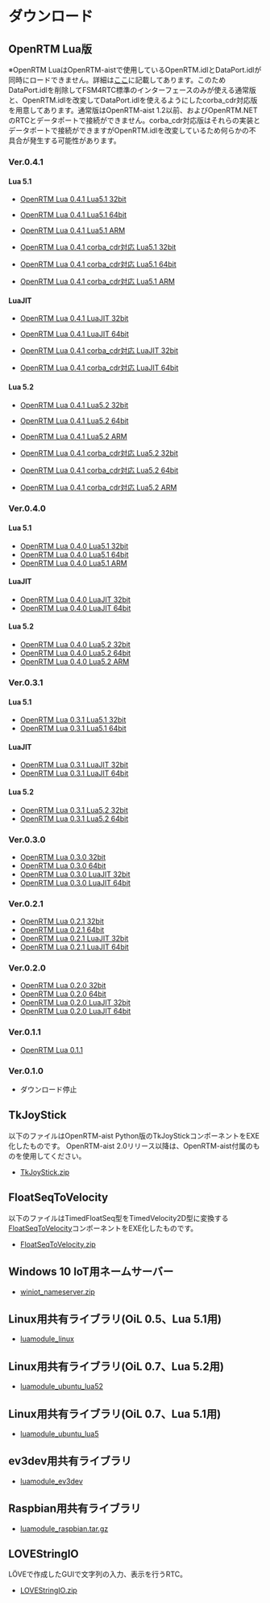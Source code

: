 # ダウンロード
## OpenRTM Lua版

※OpenRTM LuaはOpenRTM-aistで使用しているOpenRTM.idlとDataPort.idlが同時にロードできません。詳細は[ここ](memo.md#IDLファイルの読み込み失敗)に記載してあります。このためDataPort.idlを削除してFSM4RTC標準のインターフェースのみが使える通常版と、OpenRTM.idlを改変してDataPort.idlを使えるようにしたcorba_cdr対応版を用意してあります。通常版はOpenRTM-aist 1.2以前、およびOpenRTM.NETのRTCとデータポートで接続ができません。corba_cdr対応版はそれらの実装とデータポートで接続ができますがOpenRTM.idlを改変しているため何らかの不具合が発生する可能性があります。


### Ver.0.4.1
#### Lua 5.1
* [OpenRTM Lua 0.4.1 Lua5.1 32bit](https://github.com/Nobu19800/RTM-Lua/releases/download/v0.4.1/openrtm-lua-0.4.1-x86-lua5.1.zip)
* [OpenRTM Lua 0.4.1 Lua5.1 64bit](https://github.com/Nobu19800/RTM-Lua/releases/download/v0.4.1/openrtm-lua-0.4.1-x64-lua5.1.zip)
* [OpenRTM Lua 0.4.1 Lua5.1 ARM](https://github.com/Nobu19800/RTM-Lua/releases/download/v0.4.1/openrtm-lua-0.4.1-arm-lua5.1.zip)


* [OpenRTM Lua 0.4.1 corba_cdr対応 Lua5.1 32bit](https://github.com/Nobu19800/RTM-Lua/releases/download/v0.4.1/openrtm-lua-0.4.1-cc-x86-lua5.1.zip)
* [OpenRTM Lua 0.4.1 corba_cdr対応 Lua5.1 64bit](https://github.com/Nobu19800/RTM-Lua/releases/download/v0.4.1/openrtm-lua-0.4.1-cc-x64-lua5.1.zip)
* [OpenRTM Lua 0.4.1 corba_cdr対応 Lua5.1 ARM](https://github.com/Nobu19800/RTM-Lua/releases/download/v0.4.1/openrtm-lua-0.4.1-cc-arm-lua5.1.zip)

#### LuaJIT
* [OpenRTM Lua 0.4.1 LuaJIT 32bit](https://github.com/Nobu19800/RTM-Lua/releases/download/v0.4.1/openrtm-lua-0.4.1-x86-LuaJIT.zip)
* [OpenRTM Lua 0.4.1 LuaJIT 64bit](https://github.com/Nobu19800/RTM-Lua/releases/download/v0.4.1/openrtm-lua-0.4.1-x64-LuaJIT.zip)

* [OpenRTM Lua 0.4.1 corba_cdr対応 LuaJIT 32bit](https://github.com/Nobu19800/RTM-Lua/releases/download/v0.4.1/openrtm-lua-0.4.1-cc-x86-LuaJIT.zip)
* [OpenRTM Lua 0.4.1 corba_cdr対応 LuaJIT 64bit](https://github.com/Nobu19800/RTM-Lua/releases/download/v0.4.1/openrtm-lua-0.4.1-cc-x64-LuaJIT.zip)

#### Lua 5.2
* [OpenRTM Lua 0.4.1 Lua5.2 32bit](https://github.com/Nobu19800/RTM-Lua/releases/download/v0.4.1/openrtm-lua-0.4.1-x86-lua5.2.zip)
* [OpenRTM Lua 0.4.1 Lua5.2 64bit](https://github.com/Nobu19800/RTM-Lua/releases/download/v0.4.1/openrtm-lua-0.4.1-x64-lua5.2.zip)
* [OpenRTM Lua 0.4.1 Lua5.2 ARM](https://github.com/Nobu19800/RTM-Lua/releases/download/v0.4.1/openrtm-lua-0.4.1-arm-lua5.2.zip)

* [OpenRTM Lua 0.4.1 corba_cdr対応 Lua5.2 32bit](https://github.com/Nobu19800/RTM-Lua/releases/download/v0.4.1/openrtm-lua-0.4.1-cc-x86-lua5.2.zip)
* [OpenRTM Lua 0.4.1 corba_cdr対応 Lua5.2 64bit](https://github.com/Nobu19800/RTM-Lua/releases/download/v0.4.1/openrtm-lua-0.4.1-cc-x64-lua5.2.zip)
* [OpenRTM Lua 0.4.1 corba_cdr対応 Lua5.2 ARM](https://github.com/Nobu19800/RTM-Lua/releases/download/v0.4.1/openrtm-lua-0.4.1-cc-arm-lua5.2.zip)



### Ver.0.4.0
#### Lua 5.1
* [OpenRTM Lua 0.4.0 Lua5.1 32bit](https://github.com/Nobu19800/RTM-Lua/releases/download/v0.4.0/openrtm-lua-0.4.0-x86-lua5.1.zip)
* [OpenRTM Lua 0.4.0 Lua5.1 64bit](https://github.com/Nobu19800/RTM-Lua/releases/download/v0.4.0/openrtm-lua-0.4.0-x64-lua5.1.zip)
* [OpenRTM Lua 0.4.0 Lua5.1 ARM](https://github.com/Nobu19800/RTM-Lua/releases/download/v0.4.0/openrtm-lua-0.4.0-arm-lua5.1.zip)


#### LuaJIT
* [OpenRTM Lua 0.4.0 LuaJIT 32bit](https://github.com/Nobu19800/RTM-Lua/releases/download/v0.4.0/openrtm-lua-0.4.0-x86-LuaJIT.zip)
* [OpenRTM Lua 0.4.0 LuaJIT 64bit](https://github.com/Nobu19800/RTM-Lua/releases/download/v0.4.0/openrtm-lua-0.4.0-x64-LuaJIT.zip)

#### Lua 5.2
* [OpenRTM Lua 0.4.0 Lua5.2 32bit](https://github.com/Nobu19800/RTM-Lua/releases/download/v0.4.0/openrtm-lua-0.4.0-x86-lua5.2.zip)
* [OpenRTM Lua 0.4.0 Lua5.2 64bit](https://github.com/Nobu19800/RTM-Lua/releases/download/v0.4.0/openrtm-lua-0.4.0-x64-lua5.2.zip)
* [OpenRTM Lua 0.4.0 Lua5.2 ARM](https://github.com/Nobu19800/RTM-Lua/releases/download/v0.4.0/openrtm-lua-0.4.0-arm-lua5.2.zip)



### Ver.0.3.1
#### Lua 5.1
* [OpenRTM Lua 0.3.1 Lua5.1 32bit](https://drive.google.com/a/nobu777.net/uc?authuser=0&id=1debT3wxp3ICqGlPt99wS7u_VfnCHcekg&export=download)
* [OpenRTM Lua 0.3.1 Lua5.1 64bit](https://drive.google.com/a/nobu777.net/uc?authuser=0&id=1sHN2jW323t3ZQeCk76hue38ACsccqX-6&export=download)

#### LuaJIT
* [OpenRTM Lua 0.3.1 LuaJIT 32bit](https://drive.google.com/a/nobu777.net/uc?authuser=0&id=1VYF3MAOucnwzIQWBlmTmawqraerDVW_s&export=download)
* [OpenRTM Lua 0.3.1 LuaJIT 64bit](https://drive.google.com/a/nobu777.net/uc?authuser=0&id=1goXi2rB2HIHrEy-x05-t6oCoemNJlnsQ&export=download)

#### Lua 5.2
* [OpenRTM Lua 0.3.1 Lua5.2 32bit](https://drive.google.com/a/nobu777.net/uc?authuser=0&id=1_t5sMJpXUA-V14Ctx-odTMtLTClYPkiJ&export=download)
* [OpenRTM Lua 0.3.1 Lua5.2 64bit](https://drive.google.com/a/nobu777.net/uc?authuser=0&id=13rB140a13AASqSamBrqR7H9n7Zsd4Sna&export=download)


### Ver.0.3.0
* [OpenRTM Lua 0.3.0 32bit](https://drive.google.com/a/nobu777.net/uc?authuser=0&id=1OoMTZVibrLxtrs1O5hcRxItRYSOzjAiN&export=download)
* [OpenRTM Lua 0.3.0 64bit](https://drive.google.com/a/nobu777.net/uc?authuser=0&id=1KEg08bwgvpLG2RBMbCx7E7lgi3tat05k&export=download)
* [OpenRTM Lua 0.3.0 LuaJIT 32bit](https://drive.google.com/a/nobu777.net/uc?authuser=0&id=1LV1yHg7URo9dowy_d9w-2_bBxm4RLGil&export=download)
* [OpenRTM Lua 0.3.0 LuaJIT 64bit](https://drive.google.com/a/nobu777.net/uc?authuser=0&id=1mlBAX1swNCqv2XY9Q6_X39igGI-JbNkq&export=download)

### Ver.0.2.1
* [OpenRTM Lua 0.2.1 32bit](https://drive.google.com/a/nobu777.net/uc?authuser=0&id=1RQOpAX5YSexGWcGD0vmaOHKrb89gUQwu&export=download)
* [OpenRTM Lua 0.2.1 64bit](https://drive.google.com/a/nobu777.net/uc?authuser=0&id=1Dam2ldQSl1i_IFzmviUyvgz56W8UapbK&export=download)
* [OpenRTM Lua 0.2.1 LuaJIT 32bit](https://drive.google.com/a/nobu777.net/uc?authuser=0&id=1wZDib0A8PqQGh_Zn9lPMK1mj2BUvwjYC&export=download)
* [OpenRTM Lua 0.2.1 LuaJIT 64bit](https://drive.google.com/a/nobu777.net/uc?authuser=0&id=1UebjUeMkR4zDjrFlFXsF1zNgdr67lPp6&export=download)

### Ver.0.2.0
* [OpenRTM Lua 0.2.0 32bit](https://drive.google.com/a/nobu777.net/uc?authuser=0&id=1K3xtSL6v4ahhq0QXbUV-3bYsIjj8IxK6&export=download)
* [OpenRTM Lua 0.2.0 64bit](https://drive.google.com/a/nobu777.net/uc?authuser=0&id=1H10TDk9ZDYiLMxItEVRS4P2hbEdYp0ur&export=download)
* [OpenRTM Lua 0.2.0 LuaJIT 32bit](https://drive.google.com/a/nobu777.net/uc?authuser=0&id=1cNubNGlyD3vhOqzvIx0WQx-6T9pvWanj&export=download)
* [OpenRTM Lua 0.2.0 LuaJIT 64bit](https://drive.google.com/a/nobu777.net/uc?authuser=0&id=1DISAEiUv2y42NddGLCiA7C95Qx8-RVid&export=download)

### Ver.0.1.1
* [OpenRTM Lua 0.1.1](https://drive.google.com/a/nobu777.net/uc?authuser=0&id=1GifXYwg9fkym20ijqrYwdqPaY4Spqb--&export=download)

### Ver.0.1.0
* ダウンロード停止

## TkJoyStick
以下のファイルはOpenRTM-aist Python版のTkJoyStickコンポーネントをEXE化したものです。
OpenRTM-aist 2.0リリース以降は、OpenRTM-aist付属のものを使用してください。

* [TkJoyStick.zip](https://drive.google.com/a/nobu777.net/uc?authuser=0&id=1UtjmnDnL-bkOi2b0aqnyd8WYMrkrlui0&export=download)

## FloatSeqToVelocity
以下のファイルはTimedFloatSeq型をTimedVelocity2D型に変換する[FloatSeqToVelocity](https://github.com/Nobu19800/FloatSeqToVelocity)コンポーネントをEXE化したものです。

* [FloatSeqToVelocity.zip](https://drive.google.com/a/nobu777.net/uc?authuser=0&id=1JT590IzLDYHT-lnLp4YLO91AsQmYpExB&export=download)

## Windows 10 IoT用ネームサーバー

* [winiot_nameserver.zip](https://github.com/Nobu19800/RTM-Lua/releases/download/v0.4.0/winiot_nameserver.zip)

## Linux用共有ライブラリ(OiL 0.5、Lua 5.1用)

* [luamodule_linux](https://github.com/Nobu19800/RTM-Lua/releases/download/v0.3.1/luamodule_linux.tar.gz)

## Linux用共有ライブラリ(OiL 0.7、Lua 5.2用)

* [luamodule_ubuntu_lua52](https://github.com/Nobu19800/RTM-Lua/releases/download/v0.3.1/luamodule_ubuntu_lua52.tar.gz)

## Linux用共有ライブラリ(OiL 0.7、Lua 5.1用)

* [luamodule_ubuntu_lua5](https://github.com/Nobu19800/RTM-Lua/releases/download/v0.4.0/luamodule_ubuntu_lua51.tar.gz)

## ev3dev用共有ライブラリ

* [luamodule_ev3dev](https://github.com/Nobu19800/RTM-Lua/releases/download/v0.3.1/luamodule_ev3.tar.gz)

## Raspbian用共有ライブラリ

* [luamodule_raspbian.tar.gz](https://github.com/Nobu19800/RTM-Lua/releases/download/v0.3.1/luamodule_raspbian.tar.gz)

## LOVEStringIO
LÖVEで作成したGUIで文字列の入力、表示を行うRTC。

* [LOVEStringIO.zip](https://drive.google.com/a/nobu777.net/uc?authuser=0&id=1okGSOVfJhOEf2HxdD7LkRRiywamnNUHC&export=download)
